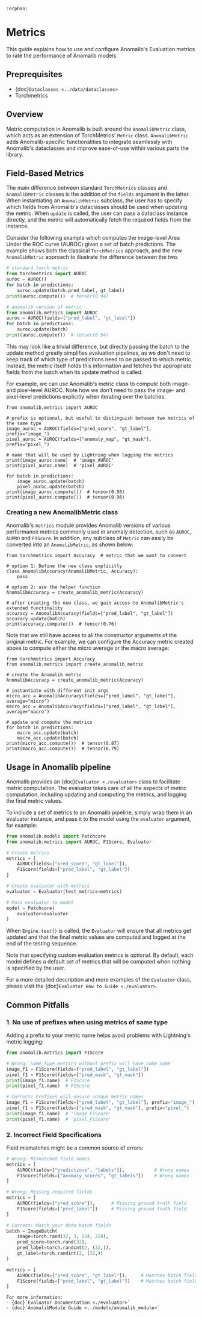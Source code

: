 ```{eval-rst}
:orphan:
```

# Metrics

This guide explains how to use and configure Anomalib's Evaluation metrics to rate the performance of Anomalib models.

## Preprequisites

- {doc}`Dataclasses <../data/dataclasses>`
- Torchmetrics

## Overview

Metric computation in Anomalib is built around the `AnomalibMetric` class, which acts as an extension of TorchMetrics' `Metric` class. `AnomalibMetric` adds Anomalib-specific functionalities to integrate seamlessly with Anomalib's dataclasses and improve ease-of-use within various parts the library.

## Field-Based Metrics

The main difference between standard `TorchMetrics` classes and `AnomalibMetric` classes is the addition of the `fields` argument in the latter. When instantiating an `AnomalibMetric` subclass, the user has to specify which fields from Anomalib's dataclasses should be used when updating the metric. When `update` is called, the user can pass a dataclass instance directly, and the metric will automatically fetch the required fields from the instance.

Consider the following example which computes the image-level Area Under the ROC curve (AUROC) given a set of batch predictions. The example shows both the classical `TorchMetrics` approach, and the new `AnomalibMetric` approach to illustrate the difference between the two.

```python
# standard torch metric
from torchmetrics import AUROC
auroc = AUROC()
for batch in predictions:
    auroc.update(batch.pred_label, gt_label)
print(auroc.compute())  # tensor(0.94)

# anomalib version of metric
from anomalib.metrics import AUROC
auroc = AUROC(fields=["pred_label", "gt_label"])
for batch in predictions:
    auroc.update(batch)
print(auroc.compute())  # tensor(0.94)
```

This may look like a trivial difference, but directly passing the batch to the update method greatly simplifies evaluation pipelines, as we don't need to keep track of which type of predictions need to be passed to which metric. Instead, the metric itself holds this information and fetches the appropriate fields from the batch when its update method is called.

For example, we can use Anomalib's metric class to compute both image- and pixel-level AUROC. Note how we don't need to pass the image- and pixel-level predictions explicitly when iterating over the batches.

```{code-block} python
from anomalib.metrics import AUROC

# prefix is optional, but useful to distinguish between two metrics of the same type
image_auroc = AUROC(fields=["pred_score", "gt_label"], prefix="image_")
pixel_auroc = AUROC(fields=["anomaly_map", "gt_mask"], prefix="pixel_")

# name that will be used by Lightning when logging the metrics
print(image_auroc.name)  # 'image_AUROC'
print(pixel_auroc.name)  # 'pixel_AUROC'

for batch in predictions:
    image_auroc.update(batch)
    pixel_auroc.update(batch)
print(image_auroc.compute())  # tensor(0.98)
print(pixel_auroc.compute())  # tensor(0.96)
```

### Creating a new AnomalibMetric class

Anomalib's `metrics` module provides Anomalib versions of various performance metrics commonly used in anomaly detection, such as `AUROC`, `AUPRO` and `F1Score`. In addition, any subclass of `Metric` can easily be converted into an `AnomalibMetric`, as shown below:

```{code-block} python
from torchmetrics import Accuracy  # metric that we want to convert

# option 1: Define the new class explicitly
class AnomalibAccuracy(AnomalibMetric, Accuracy):
    pass

# option 2: use the helper function
AnomalibAccuracy = create_anomalib_metric(Accuracy)

# after creating the new class, we gain access to AnomalibMetric's extended functinality
accuracy = AnomalibAccuracy(fields=["pred_label", "gt_label"])
accuracy.update(batch)
print(accuracy.compute())  # tensor(0.76)
```

Note that we still have access to all the constructor arguments of the original metric. For example, we can configure the Accuracy metric created above to compute either the micro average or the macro average:

```{code-block} python
from torchmetrics import Accuracy
from anomalib.metrics import create_anomalib_metric

# create the Anomalib metric
AnomalibAccuracy = create_anomalib_metric(Accuracy)

# instantiate with different init args
micro_acc = AnomalibAccuracy(fields=["pred_label", "gt_label"], average="micro")
macro_acc = AnomalibAccuracy(fields=["pred_label", "gt_label"], average="macro")

# update and compute the metrics
for batch in predictions:
    micro_acc.update(batch)
    macro_acc.update(batch)
print(micro_acc.compute())  # tensor(0.87)
print(macro_acc.compute())  # tensor(0.79)
```

## Usage in Anomalib pipeline

Anomalib provides an {doc}`Evaluator <./evaluator>` class to facilitate metric computation. The evaluator takes care of all the aspects of metric computation, including updating and computing the metrics, and logging the final metric values.

To include a set of metrics to an Anomalib pipeline, simply wrap them in an evaluator instance, and pass it to the model using the `evaluator` argument, for example:

```python
from anomalib.models import Patchcore
from anomalib.metrics import AUROC, F1Score, Evaluator

# Create metrics
metrics = [
    AUROC(fields=["pred_score", "gt_label"]),
    F1Score(fields=["pred_label", "gt_label"])
]

# Create evaluator with metrics
evaluator = Evaluator(test_metrics=metrics)

# Pass evaluator to model
model = Patchcore(
    evaluator=evaluator
)
```

When `Engine.test()` is called, the `Evaluator` will ensure that all metrics get updated and that the final metric values are computed and logged at the end of the testing sequence.

Note that specifying custom evaluation metrics is optional. By default, each model defines a default set of metrics that will be computed when nothing is specified by the user.

For a more detailed description and more examples of the `Evaluator` class, please visit the {doc}`Evaluator How to Guide <./evaluator>`.

## Common Pitfalls

### 1. No use of prefixes when using metrics of same type

Adding a prefix to your metric name helps avoid problems with Lightning's metric logging:

```python
from anomalib.metrics import F1Score

# Wrong: Same type metrics without prefix will have same name
image_f1 = F1Score(fields=["pred_label", "gt_label"])
pixel_f1 = F1Score(fields=["pred_mask", "gt_mask"])
print(image_f1.name)  # F1Score
print(pixel_f1.name)  # F1Score

# Correct: Prefixes will ensure unique metric names
image_f1 = F1Score(fields=["pred_label", "gt_label"], prefix="image_")
pixel_f1 = F1Score(fields=["pred_mask", "gt_mask"], prefix="pixel_")
print(image_f1.name)  # 'image_F1Score'
print(pixel_f1.name)  # 'pixel_F1Score'
```

### 2. Incorrect Field Specifications

Field mismatches might be a common source of errors:

```python
# Wrong: Mismatched field names
metrics = [
    AUROC(fields=["predictions", "labels"]),           # Wrong names
    F1Score(fields=["anomaly_scores", "gt_labels"])    # Wrong names
]

# Wrong: Missing required fields
metrics = [
    AUROC(fields=["pred_score"]),      # Missing ground truth field
    F1Score(fields=["pred_label"])     # Missing ground truth field
]

# Correct: Match your data batch fields
batch = ImageBatch(
    image=torch.rand(32, 3, 224, 224),
    pred_score=torch.rand(32),
    pred_label=torch.randint(2, (32,)),
    gt_label=torch.randint(2, (32,))
)

metrics = [
    AUROC(fields=["pred_score", "gt_label"]),     # Matches batch fields
    F1Score(fields=["pred_label", "gt_label"])    # Matches batch fields
]
```

```{seealso}
For more information:
- {doc}`Evaluator Documentation <./evaluator>`
- {doc}`AnomalibModule Guide <../models/anomalib_module>`
```
